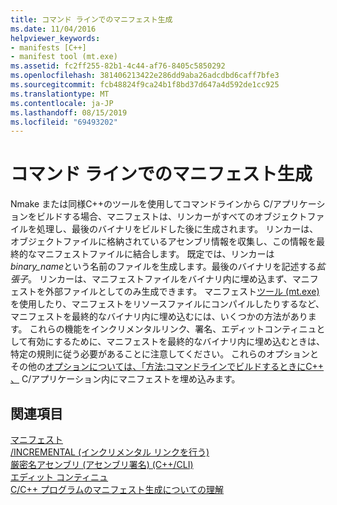 ```yaml
---
title: コマンド ラインでのマニフェスト生成
ms.date: 11/04/2016
helpviewer_keywords:
- manifests [C++]
- manifest tool (mt.exe)
ms.assetid: fc2ff255-82b1-4c44-af76-8405c5850292
ms.openlocfilehash: 381406213422e286dd9aba26adcdbd6caff7bfe3
ms.sourcegitcommit: fcb48824f9ca24b1f8bd37d647a4d592de1cc925
ms.translationtype: MT
ms.contentlocale: ja-JP
ms.lasthandoff: 08/15/2019
ms.locfileid: "69493202"
---
```

# <a name="manifest-generation-at-the-command-line"></a>コマンド ラインでのマニフェスト生成

Nmake または同様C++のツールを使用してコマンドラインから C/アプリケーションをビルドする場合、マニフェストは、リンカーがすべてのオブジェクトファイルを処理し、最後のバイナリをビルドした後に生成されます。 リンカーは、オブジェクトファイルに格納されているアセンブリ情報を収集し、この情報を最終的なマニフェストファイルに結合します。 既定では、リンカーは*binary_name*という名前のファイルを生成します。最後のバイナリを記述する*拡張子*。 リンカーは、マニフェストファイルをバイナリ内に埋め込まず、マニフェストを外部ファイルとしてのみ生成できます。 マニフェスト[ツール (mt.exe)](/windows/win32/sbscs/mt-exe)を使用したり、マニフェストをリソースファイルにコンパイルしたりするなど、マニフェストを最終的なバイナリ内に埋め込むには、いくつかの方法があります。 これらの機能をインクリメンタルリンク、署名、エディットコンティニュとして有効にするために、マニフェストを最終的なバイナリ内に埋め込むときは、特定の規則に従う必要があることに注意してください。 これらのオプションとその他の[オプションについては、「方法:コマンドラインでビルドするときにC++ 、](how-to-embed-a-manifest-inside-a-c-cpp-application.md) C/アプリケーション内にマニフェストを埋め込みます。

## <a name="see-also"></a>関連項目

[マニフェスト](/windows/win32/sbscs/manifests)<br/>
[/INCREMENTAL (インクリメンタル リンクを行う)](reference/incremental-link-incrementally.md)<br/>
[厳密名アセンブリ (アセンブリ署名) (C++/CLI)](../dotnet/strong-name-assemblies-assembly-signing-cpp-cli.md)<br/>
[エディット コンティニュ](/visualstudio/debugger/edit-and-continue)<br/>
[C/C++ プログラムのマニフェスト生成についての理解](understanding-manifest-generation-for-c-cpp-programs.md)<br/>
